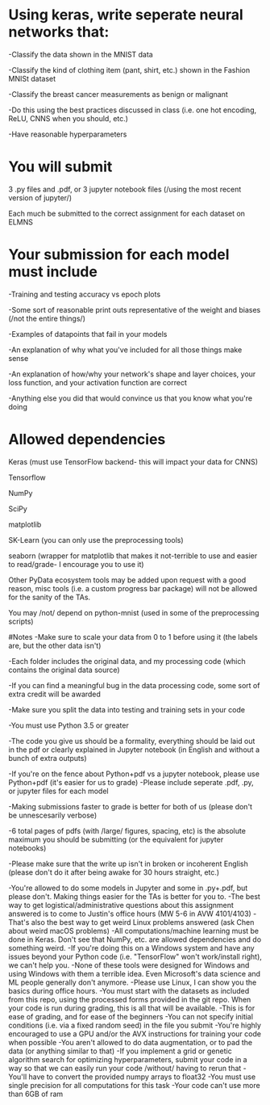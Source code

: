 # Using keras, write seperate neural networks that:

-Classify the data shown in the MNIST data

-Classify the kind of clothing item (pant, shirt, etc.) shown in the Fashion MNISt dataset

-Classify the breast cancer measurements as benign or malignant

-Do this using the best practices discussed in class (i.e. one hot encoding, ReLU, CNNS when you should, etc.)

-Have reasonable hyperparameters

# You will submit
3 .py files and .pdf, or 3 jupyter notebook files (/using the most recent version of jupyter/)

Each much be submitted to the correct assignment for each dataset on ELMNS

# Your submission for each model must include
-Training and testing accuracy vs epoch plots

-Some sort of reasonable print outs representative of the weight and biases (/not the entire things/)

-Examples of datapoints that fail in your models

-An explanation of why what you've included for all those things make sense

-An explanation of how/why your network's shape and layer choices, your loss function, and your activation function are correct

-Anything else you did that would convince us that you know what you're doing

# Allowed dependencies
Keras (must use TensorFlow backend- this will impact your data for CNNS)

Tensorflow

NumPy

SciPy

matplotlib

SK-Learn (you can only use the preprocessing tools)

seaborn (wrapper for matplotlib that makes it not-terrible to use and easier to read/grade- I encourage you to use it)

Other PyData ecosystem tools may be added upon request with a good reason, misc tools (i.e. a custom progress bar package) will not be allowed for the sanity of the TAs.

You may /not/ depend on python-mnist (used in some of the preprocessing scripts)

#Notes
-Make sure to scale your data from 0 to 1 before using it (the labels are, but the other data isn't)

-Each folder includes the original data, and my processing code (which contains the original data source)

-If you can find a meaningful bug in the data processing code, some sort of extra credit will be awarded

-Make sure you split the data into testing and training sets in your code

-You must use Python 3.5 or greater

-The code you give us should be a formality, everything should be laid out in the pdf or clearly explained in Jupyter notebook (in English and without a bunch of extra outputs)

-If you're on the fence about Python+pdf vs a jupyter notebook, please use Python+pdf (it's easier for us to grade)
-Please include seperate .pdf, .py, or jupyter files for each model

-Making submissions faster to grade is better for both of us (please don't be unnescesarily verbose)

  -6 total pages of pdfs (with /large/ figures, spacing, etc) is the absolute maximum you should be submitting (or the equivalent for jupyter notebooks)
  
-Please make sure that the write up isn't in broken or incoherent English (please don't do it after being awake for 30 hours straight, etc.)

-You're allowed to do some models in Jupyter and some in .py+.pdf, but please don't. Making things easier for the TAs is better for you to.
-The best way to get logistical/administrative questions about this assignment answered is to come to Justin's office hours (MW 5-6 in AVW 4101/4103)
-That's also the best way to get weird Linux problems answered (ask Chen about weird macOS problems)
-All computations/machine learning must be done in Keras. Don't see that NumPy, etc. are allowed dependencies and do something weird.
-If you're doing this on a Windows system and have any issues beyond your Python code (i.e. "TensorFlow" won't work/install right), we can't help you. 
  -None of these tools were designed for Windows and using Windows with them a terrible idea. Even Microsoft's data science and ML people generally don't anymore.
  -Please use Linux, I can show you the basics during office hours.
-You must start with the datasets as included from this repo, using the processed forms provided in the git repo. When your code is run during grading, this is all that will be available. 
  -This is for ease of grading, and for ease of the beginners
-You can not specify initial conditions (i.e. via a fixed random seed) in the file you submit
-You're highly encouraged to use a GPU and/or the AVX instructions for training your code when possible
-You aren't allowed to do data augmentation, or to pad the data (or anything similar to that)
-If you implement a grid or genetic algorithm search for optimizing hyperparameters, submit your code in a way so that we can easily run your code /without/ having to rerun that
-You'll have to convert the provided numpy arrays to float32
  -You must use single precision for all computations for this task
-Your code can't use more than 6GB of ram
